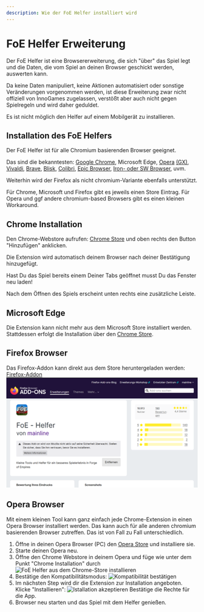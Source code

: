 ```yaml
---
description: Wie der FoE Helfer installiert wird
---
```


# FoE Helfer Erweiterung

Der FoE Helfer ist eine Browsererweiterung, die sich "über" das Spiel legt und die Daten, die vom Spiel an deinen Browser geschickt werden, auswerten kann.

Da keine Daten manipuliert, keine Aktionen automatisiert oder sonstige Veränderungen vorgenommen werden, ist diese Erweiterung zwar nicht offiziell von InnoGames zugelassen, verstößt aber auch nicht gegen Spielregeln und wird daher geduldet.

<div data-gb-custom-block data-tag="hint" data-style='warning'>

Es ist nicht möglich den Helfer auf einem Mobilgerät zu installieren.

</div>

## Installation des FoE Helfers

Der FoE Helfer ist für alle Chromium basierenden Browser geeignet.

Das sind die bekanntesten: [Google Chrome](https://www.google.com/chrome/), Microsoft Edge, [Opera](https://www.opera.com/) [(GX)](https://www.opera.com/de/gx), [Vivaldi](https://vivaldi.com/), [Brave](https://brave.com/), [Blisk](https://blisk.io/), [Colibri](https://colibri.opqr.co/), [Epic Browser](https://www.epicbrowser.com/), [Iron- oder SW Browser](https://www.srware.net/iron/), uvm.

Weiterhin wird der Firefox als nicht chromium-Variante ebenfalls unterstützt.

Für Chrome, Microsoft und Firefox gibt es jeweils einen Store Eintrag. Für Opera und ggf andere chromium-based Browsers gibt es einen kleinen Workaround.

## Chrome Installation

Den Chrome-Webstore aufrufen: [Chrome Store](https://chrome.google.com/webstore/detail/foe-helper/bkagcmloachflbbkfmfiggipaelfamdf) und oben rechts den Button "Hinzufügen" anklicken.

Die Extension wird automatisch deinem Browser nach deiner Bestätigung hinzugefügt.

<div data-gb-custom-block data-tag="hint" data-style='info'>
Hast Du das Spiel bereits einem Deiner Tabs geöffnet musst Du das Fenster neu laden!
</div>

Nach dem Öffnen des Spiels erscheint unten rechts eine zusätzliche Leiste.

## Microsoft Edge

Die Extension kann nicht mehr aus dem Microsoft Store installiert werden. Stattdessen erfolgt die Installation über den [Chrome Store](https://chrome.google.com/webstore/detail/foe-helper/bkagcmloachflbbkfmfiggipaelfamdf).

## Firefox Browser

Das Firefox-Addon kann direkt aus dem Store heruntergeladen werden: [Firefox-Addon](https://addons.mozilla.org/de/firefox/addon/foe-helper/)
![Firefox Add-On](.images/firefox-add-ons.png)


## Opera Browser

Mit einem kleinen Tool kann ganz einfach jede Chrome-Extension in einen Opera Browser installiert werden. Das kann auch für alle anderen chromium basierenden Browser zutreffen. Das ist von Fall zu Fall unterschiedlich.

1. Öffne in deinen Opera Browser (PC) den [Opera Store](https://addons.opera.com/de/extensions/details/install-chrome-extensions/) und installiere sie.
2. Starte deinen Opera neu.
3. Öffne den Chrome Webstore in deinem Opera und füge wie unter dem Punkt "Chrome Installation" durch ![FoE Helfer aus dem Chrome-Store installieren](./.images/foe-helfer-in-operea-installieren.png)
4. Bestätige den Kompatibilitätsmodus: ![Kompatibilität bestätigen](./.images/kompatibilitaets-bestaetigung.png)
5. Im nächsten Step wird dir die Extension zur Installation angeboten. Klicke "Installieren": ![Istallation akzeptieren](./.images/extension-in-opera-installieren.png) Bestätige die Rechte für die App.
6. Browser neu starten und das Spiel mit dem Helfer genießen.




